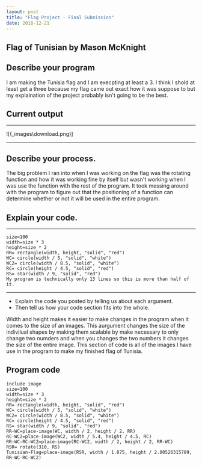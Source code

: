 ```yaml
---
layout: post
title: "Flag Project - Final Submission"
date: 2018-12-21
---
```


## Flag of Tunisian by Mason McKnight

## Describe your program

I am making the Tunisia flag and I am execpting at least a 3. I think I shold at least get a three because my flag came out exact how it was suppose to but my explaination of the project probably isn't going to be the best.

## Current output

* * *
![(\_images\download.png)]
* * *

## Describe your process.

The big problem I ran into when I was working on the flag was the rotating function and how it was working fine by itself but wasn't working when I was use the function with the rest of the program. It took messing around with the program to figure out that the positioning of a function can determine whether or not it will be used in the entire program.


## Explain your code.

* * *

```
size=100
width=size * 3
height=size * 2
RR= rectangle(width, height, "solid", "red")
WC= circle(width / 5, "solid", "white")
WC2= circle(width / 8.5, "solid", "white")
RC= circle(height / 4.5, "solid", "red")
RS= star(width / 9, "solid", "red")
My program is technically only 13 lines so this is more than half of it.
```

* * *

-   Explain the code you posted by telling us about each argument.
-   Then tell us how your code section fits into the whole.
 
Width and height makes it easier to make changes in the program when it comes to the size of an images. This aurgument changes the size of the indivilual shapes by making them scalable by make necessary to only change two numders and when you changes the two numbers it changes the size of the entire image. This section of code is all of the images I have use in the program to make my finished flag of Tunisia.


## Program code

```
include image
size=100
width=size * 3
height=size * 2
RR= rectangle(width, height, "solid", "red")
WC= circle(width / 5, "solid", "white")
WC2= circle(width / 8.5, "solid", "white")
RC= circle(height / 4.5, "solid", "red")
RS= star(width / 9, "solid", "red")
RR-WC=place-image(WC, width / 2, height / 2, RR)
RC-WC2=place-image(WC2, width / 5.4, height / 4.5, RC)
RR-WC-RC-WC2=place-image(RC-WC2, width / 2, height / 2, RR-WC)
RSR= rotate(310, RS)
Tunisian-Flag=place-image(RSR, width / 1.875, height / 2.00526315789, RR-WC-RC-WC2)

```
